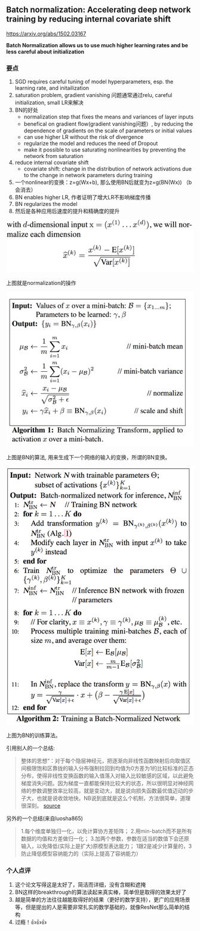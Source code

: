 ## Batch normalization: Accelerating deep network training by reducing internal covariate shift

https://arxiv.org/abs/1502.03167

**Batch Normalization allows us to use much higher learning rates and be less careful about initialization**


### 要点

1. SGD requires careful tuning of model hyperparameters, esp. the learning rate, and initailization
2. saturation problem, gradient vanishing 问题通常通过relu, careful initialization, small LR来解决
3. BN的好处
    * normalization step that fixes the means and variances of layer inputs
    *  benefical on gradient flow(gradient vanishing问题）, by reducing the dependence of gradients on the scale of parameters or initial values
    * can use higher LR without the risk of divergence
    * regularize the model and reduces the need of Dropout
    * make it possible to use saturating nonlinearities by preventing the network from saturation
4. reduce internal covariate shift
    * covariate shift: change in the distribution of network activations due to the change in network parameters during training
5. 一个nonlinear的变换：z=g(Wx+b), 那么使用BN后就变为z=g(BN(Wx)) （b会消去）
6. BN enables higher LR, 作者证明了增大LR不影响梯度传播
7. BN regularizes the model
8. 然后是各种应用后速度的提升和精确度的提升


![BN](/images/bn.png)

上图就是normalization的操作

![BN](/images/bn2.png)

上图是BN的算法, 用来生成下一个网络的输入的变换，所谓的BN变换。

![BN](/images/bn3.png)

上图为BN的训练算法。

引用别人的一个总结:

> 整体的思想“：对于每个隐层神经元，把逐渐向非线性函数映射后向取值区间极限饱和区靠拢的输入分布强制拉回到均值为0方差为1的比较标准的正态分布，使得非线性变换函数的输入值落入对输入比较敏感的区域，以此避免梯度消失问题。因为梯度一直都能保持比较大的状态，所以很明显对神经网络的参数调整效率比较高，就是变动大，就是说向损失函数最优值迈动的步子大，也就是说收敛地快。NB说到底就是这么个机制，方法很简单，道理很深刻。 [source](http://blog.csdn.net/malefactor/article/details/51476961)

另外的一个总结(来自luosha865)

> 1.每个维度单独归一化，以免计算协方差矩阵； 2.用min-batch而不是所有数据的均值和方差做归一化； 3.加两个参数，参数在适当的数值下会还原输入，以免降低(实际上是扩大)原模型表达能力； 1跟2是减少计算量的，3防止降低模型容纳能力的（实际上提高了容纳能力）


### 个人点评

1. 这个论文写得这是太好了，简洁而详细，没有含糊和遮掩
2. BN这样的breakthrough的算法读起来真实棒，简单但是取得的效果太好了
3. 越是简单的方法往往越能取得好的结果（更好的数学支持），更广的应用场景等，但是提出的人是需要非常扎实的数学基础的，就像ResNet那么简单的结构
4. 过瘾！👍👍👍

